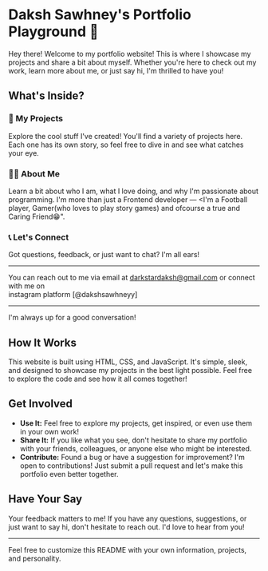 # Daksh Sawhney's Portfolio Playground 🚀

Hey there! Welcome to my portfolio website! This is where I showcase my projects and share a bit about myself. Whether you're here to check out my work, learn more about me, or just say hi, I'm thrilled to have you!

## What's Inside?

### 🌟 My Projects
Explore the cool stuff I've created! You'll find a variety of projects here. Each one has its own story, so feel free to dive in and see what catches your eye.

### 🧑‍💼 About Me
Learn a bit about who I am, what I love doing, and why I'm passionate about programming. I'm more than just a Frontend developer — <I'm a Football player, Gamer(who loves to play story games) and ofcourse a true and Caring Friend😁".

### 📞 Let's Connect
Got questions, feedback, or just want to chat? I'm all ears!<hr> You can reach out to me via email at  darkstardaksh@gmail.com  or connect with me on <br>instagram platform [@dakshsawhneyy]<br/><hr/> I'm always up for a good conversation!

## How It Works

This website is built using HTML, CSS, and JavaScript. It's simple, sleek, and designed to showcase my projects in the best light possible. Feel free to explore the code and see how it all comes together!

## Get Involved

- **Use It:** Feel free to explore my projects, get inspired, or even use them in your own work!
- **Share It:** If you like what you see, don't hesitate to share my portfolio with your friends, colleagues, or anyone else who might be interested.
- **Contribute:** Found a bug or have a suggestion for improvement? I'm open to contributions! Just submit a pull request and let's make this portfolio even better together.

## Have Your Say

Your feedback matters to me! If you have any questions, suggestions, or just want to say hi, don't hesitate to reach out. I'd love to hear from you!

---

Feel free to customize this README with your own information, projects, and personality.
